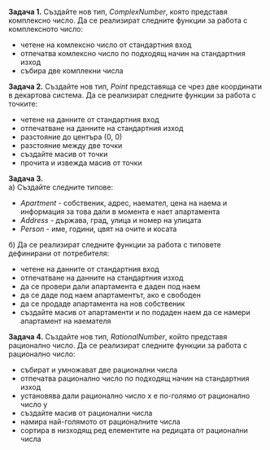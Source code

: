 **Задача 1.** Създайте нов тип, *ComplexNumber*, която представя комплексно число. Да се реализират следните функции за работа с комплексното число: </br>
- четене на комлексно число от стандартния вход </br>
- отпечатва комлексно число по подходящ начин на стандартния изход </br>
- събира две комплекни числа </br>

**Задача 2.** Създайте нов тип, *Point* представяща се чрез две координати в декартова система. Да се реализират следните функции за работа с точките:
 - четене на данните от стандартния вход </br>
 - отпечатване на данните на стандартния изход </br>
 - разстояние до центъра (0, 0) </br>
 - разстояние между две точки </br>
 - създайте масив от точки </br>
 - прочита и извежда масив от точки </br>
 
**Задача 3.** </br>
а) Създайте следните типове: </br>
- *Apartment* -  собственик, адрес,  наемател, цена на наема и информация за това дали в момента е нает апартамента </br>
- *Address* - държава, град, улица и номер на улицата </br>
- *Person* -  име, години, цвят на очите и косата </br>

б) Да се реализират следните функции за работа с типовете дефинирани от потребителя: </br>
- четене на данните от стандартния вход </br>
- отпечатване на данните на стандартния изход </br>
- да се провери дали апартамента е даден под наем </br>
- да се даде под наем апартаментът, ако е свободен </br>
- да се продаде апартамента на нов собственик </br>
- създайте масив от апартаменти и по подаден наем да се намери апартамент на наемателя </br>

**Задача 4.** Създайте нов тип, *RationalNumber*, който представя рационално число. Да се реализират следните функции за работа с рационално число: </br>
- събират и умножават две рационални числа </br>
- отпечатва рационално число по подходящ начин на стандартния изход </br>
- установява дали рационално число x е по-голямо от рационално число y </br>
- създайте масив от рационални числа </br>
- намира най-голямото от рационалните числа </br>
- сортира в низходящ ред елементите на редицата от рационални числа </br>
